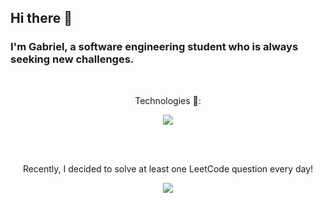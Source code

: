 ## Hi there 👋

### I'm Gabriel, a software engineering student who is always seeking new challenges. 

<br/>

<p align="center">
 Technologies 📡:
</p>

<p align="center">
  <img src="https://skillicons.dev/icons?i=py,c,java,html" />
</p>

<br/>
<br/>

<p align="center">
 Recently, I decided to solve at least one LeetCode question every day!
</p>

<p align="center">
 <img src="https://leetcard.jacoblin.cool/Gabriel-Mesq?theme=nord&font=Manjari?width=500&height=200" />
</p>

<!--
**Gabriel-Mesq/Gabriel-Mesq** is a ✨ _special_ ✨ repository because its `README.md` (this file) appears on your GitHub profile.

Here are some ideas to get you started:

- 🔭 I’m currently working on ...
- 🌱 I’m currently learning ...
- 👯 I’m looking to collaborate on ...
- 🤔 I’m looking for help with ...
- 💬 Ask me about ...
- 📫 How to reach me: ...
- 😄 Pronouns: ...
- ⚡ Fun fact: ...
-->
